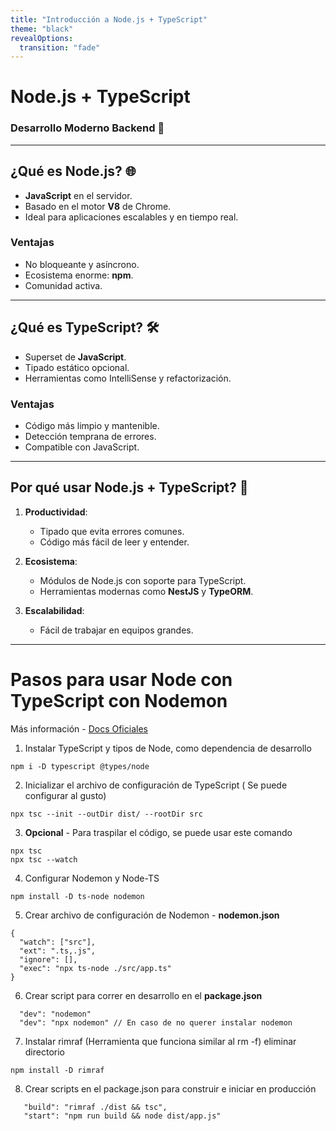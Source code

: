 ```yaml
---
title: "Introducción a Node.js + TypeScript"
theme: "black"
revealOptions:
  transition: "fade"
---
```


# **Node.js + TypeScript**
### Desarrollo Moderno Backend 🚀

---

## **¿Qué es Node.js?** 🌐

- **JavaScript** en el servidor.
- Basado en el motor **V8** de Chrome.
- Ideal para aplicaciones escalables y en tiempo real.

### **Ventajas**
- No bloqueante y asíncrono.
- Ecosistema enorme: **npm**.
- Comunidad activa.

---

## **¿Qué es TypeScript?** 🛠️

- Superset de **JavaScript**.
- Tipado estático opcional.
- Herramientas como IntelliSense y refactorización.

### **Ventajas**
- Código más limpio y mantenible.
- Detección temprana de errores.
- Compatible con JavaScript.

---

## **Por qué usar Node.js + TypeScript**? 🤔

1. **Productividad**:
   - Tipado que evita errores comunes.
   - Código más fácil de leer y entender.

2. **Ecosistema**:
   - Módulos de Node.js con soporte para TypeScript.
   - Herramientas modernas como **NestJS** y **TypeORM**.

3. **Escalabilidad**:
   - Fácil de trabajar en equipos grandes.

---

# Pasos para usar Node con TypeScript con Nodemon

Más información - [Docs Oficiales](https://nodejs.org/en/learn/getting-started/nodejs-with-typescript)

1. Instalar TypeScript y tipos de Node, como dependencia de desarrollo
```
npm i -D typescript @types/node
```
2. Inicializar el archivo de configuración de TypeScript ( Se puede configurar al gusto)
```
npx tsc --init --outDir dist/ --rootDir src
```

3. **Opcional** - Para traspilar el código, se puede usar este comando
```
npx tsc
npx tsc --watch
```

4. Configurar Nodemon y Node-TS
```
npm install -D ts-node nodemon
```
5. Crear archivo de configuración de Nodemon - **nodemon.json**
```
{
  "watch": ["src"],
  "ext": ".ts,.js",
  "ignore": [],
  "exec": "npx ts-node ./src/app.ts"
}
```
6. Crear script para correr en desarrollo en el **package.json**
```
  "dev": "nodemon"
  "dev": "npx nodemon" // En caso de no querer instalar nodemon
```

7. Instalar rimraf (Herramienta que funciona similar al rm -f) eliminar directorio
```
npm install -D rimraf
```

8. Crear scripts en el package.json para construir e iniciar en producción
```
   "build": "rimraf ./dist && tsc",
   "start": "npm run build && node dist/app.js"
```



